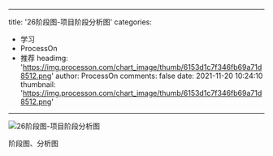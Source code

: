 
---
title: '26阶段图-项目阶段分析图'
categories: 
 - 学习
 - ProcessOn
 - 推荐
headimg: 'https://img.processon.com/chart_image/thumb/6153d1c7f346fb69a71d8512.png'
author: ProcessOn
comments: false
date: 2021-11-20 10:24:10
thumbnail: 'https://img.processon.com/chart_image/thumb/6153d1c7f346fb69a71d8512.png'
---

<div>   
<img class="thumb" alt="26阶段图-项目阶段分析图" src="https://img.processon.com/chart_image/thumb/6153d1c7f346fb69a71d8512.png" referrerpolicy="no-referrer">
<p>阶段图、分析图</p>  
</div>
            